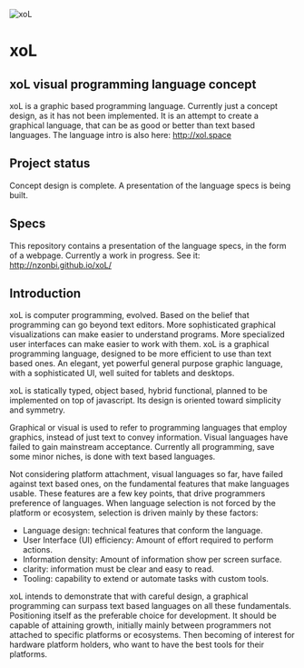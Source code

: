 ![xoL](http://nzonbi.github.io/xoL/res/xol.png)

# xoL 

## xoL visual programming language concept

xoL is a graphic based programming language. Currently just a concept design, as it has not been implemented. It is an attempt to create a graphical language, that can be as good or better than text based languages. The language intro is also here: http://xol.space

## Project status

Concept design is complete. A presentation of the language specs is being built.

## Specs

This repository contains a presentation of the language specs, in the form of a webpage. Currently a work in progress. See it: http://nzonbi.github.io/xoL/

## Introduction

xoL is computer programming, evolved. Based on the belief that programming can go beyond text editors. More sophisticated graphical visualizations can make easier to understand programs. More specialized user interfaces can make easier to work with them. xoL is a graphical programming language, designed to be more efficient to use than text based ones. An elegant, yet powerful general purpose graphic language, with a sophisticated UI, well suited for tablets and desktops. 

xoL is statically typed, object based, hybrid functional, planned to be implemented on top of javascript. Its design is oriented toward simplicity and symmetry.

Graphical or visual is used to refer to programming languages that employ graphics, instead of just text to convey information. Visual languages have failed to gain mainstream acceptance. Currently all programming, save some minor niches, is done with text based languages.

Not considering platform attachment, visual languages so far, have failed against text based ones, on the fundamental features that make languages usable. These features are a few key points, that drive programmers preference of languages. When language selection is not forced by the platform or ecosystem, selection is driven mainly by these factors:

* Language design: technical features that conform the language.
* User Interface (UI) efficiency: Amount of effort required to perform actions. 
* Information density: Amount of information show per screen surface. 
* clarity: information must be clear and easy to read. 
* Tooling: capability to extend or automate tasks with custom tools.

xoL intends to demonstrate that with careful design, a graphical programming can surpass text based languages on all these fundamentals. Positioning itself as the preferable choice for development. It should be capable of attaining growth, initially mainly between programmers not attached to specific platforms or ecosystems. Then becoming of interest for hardware platform holders, who want to have the best tools for their platforms.
